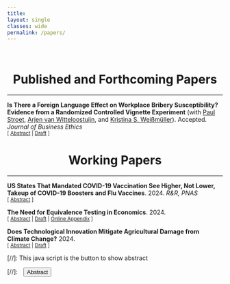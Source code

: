 ```yaml
---
title: 
layout: single
classes: wide
permalink: /papers/
---
```

<br/> 

# <center> Published and Forthcoming Papers </center>
- - -

**Is There a Foreign Language Effect on Workplace Bribery Susceptibility? Evidence from a Randomized Controlled Vignette Experiment** (with [Paul Stroet](https://paulstroet.netlify.app/), [Arjen van Witteloostuijn](https://research.vu.nl/en/persons/arjen-van-witteloostuijn), and [Kristina S. Weißmüller](https://www.ksweissmueller.com/)). Accepted. *Journal of Business Ethics* <br/>
<small>[ <a href="#/" onclick="visib('fle_bribery')">Abstract</a> | [Draft](https://jack-fitzgerald.github.io/files/JBE_manuscript.pdf) ] </small>

<div id="fle_bribery" style="display: none; text-align: justify; line-height: 1.2" ><small>

Theory and evidence from the behavioral science literature suggest that the widespread and rising use of <i>lingua francas</i> in the workplace may impact the ethical decision-making of individuals who must use foreign languages at work. We test the impact of foreign language usage on individual susceptibility to bribery in workplace settings using a vignette-based randomized controlled trial in a Dutch student sample. Results suggest that there is not even a small foreign language effect on workplace bribery susceptibility. We combine traditional null hypothesis significance testing with equivalence testing methods novel to the business ethics literature that can provide statistically significant evidence of bounded or null relationships between variables. These tests suggest that the foreign language effect on workplace bribery susceptibility is bounded below even small effect sizes. <i>Post hoc</i> analyses provide evidence suggesting fruitful further routes of experimental research into bribery.

</small><br><br/></div>

# <center> Working Papers </center>
- - -

**US States That Mandated COVID-19 Vaccination See Higher, Not Lower, Takeup of COVID-19 Boosters and Flu Vaccines**. 2024. *R&R, PNAS* <br/>
<small>[ <a href="#/" onclick="visib('pnas_replication')">Abstract</a> ] </small>

<div id="pnas_replication" style="display: none; text-align: justify; line-height: 1.2" ><small>

Rains & Richards (2024, <i>PNAS</i>) find that compared to US states that instituted bans on COVID-19 vaccination requirements, states that imposed COVID-19 vaccination mandates exhibit lower adult and child uptake of flu vaccines, and lower uptake of COVID-19 boosters. These differences are generally interpreted causally. However, further inspection reveals that these results are driven by the inclusion of a single bad control variable. When removed, the data instead shows that states which mandated COVID-19 vaccination experience higher COVID-19 booster and flu vaccine takeup than states that banned COVID-19 vaccination requirements.

</small><br><br/></div>

**The Need for Equivalence Testing in Economics**. 2024. <br/>
<small>[ <a href="#/" onclick="visib('equiv-test')">Abstract</a> | [Draft](https://jack-fitzgerald.github.io/files/The_Need_for_Equivalence_Testing_in_Economics.pdf) | [Online Appendix](https://jack-fitzgerald.github.io/files/The_Need_for_Equivalence_Testing_in_Economics_Online_Appendix.pdf) ] </small>

<div id="equiv-test" style="display: none; text-align: justify; line-height: 1.2" ><small>

Equivalence testing methods can provide statistically significant evidence that relationships are practically equal to zero. I demonstrate their necessity in a systematic reproduction of estimates defending 135 null claims made in 81 articles from top economics journals. 37-63% of these estimates cannot be significantly bounded beneath benchmark effect sizes. Though prediction platform data reveals that researchers find these equivalence testing 'failure rates' to be unacceptable, researchers actually expect unacceptably high failure rates, accurately predicting that failure rates exceed acceptable thresholds by around 23 percentage points. To obtain failure rates that researchers deem acceptable, one must contend that over 75% of published effect sizes in economics are practically equivalent to zero, implying that Type II error rates are likely quite high throughout economics. This paper provides economists with empirical justification, guidelines, and commands in Stata and R for conducting credible equivalence testing in future research.

</small><br><br/></div>

**Does Technological Innovation Mitigate Agricultural Damage from Climate Change?** 2024. <br/>
<small>[ <a href="#/" onclick="visib('MS23')">Abstract</a> | [Draft](https://jack-fitzgerald.github.io/files/MS23_Replication.pdf) ] </small>

<div id="MS23" style="display: none; text-align: justify; line-height: 1.2" ><small>

Moscona & Sastry (2023, <i>Quarterly Journal of Economics</i>) - henceforth MS23 - find that cropland values are less damaged by extreme heat exposure (EHE) when crops are more exposed to technological innovation. However, MS23's 'innovation exposure' variable does not directly measure innovation, instead proxying innovation based on crops' national EHE. A critical re-examination of MS23's replication data shows that this proxy will moderate EHE impacts for reasons unrelated to innovation. Specifically, the proxy is practically indistinguishable from local EHE, so MS23's models examining interaction effects between their proxy and local EHE are effectively interacting local EHE with itself. Resultantly, I show that modelling agricultural land values as a second-order polynomial of local EHE produces qualitative conclusions that are nearly identical to those obtained by MS23. I then construct direct measures of innovation exposure from MS23's crop variety and patenting data. Replacing MS23's proxy with these direct measures of innovation decreases MS23's moderating effect estimates by at least 99.8% in standardized units; none of these new estimates are statistically significantly different from zero. These results cast doubt on MS23's aggregate projections of historical and future climate change damage mitigation from innovation, and on the general capacity for market innovations to mitigate agricultural damage from climate change.

</small><br><br/></div>

[//]: This java script is the button to show abstract
<script>
 function visib(id) {
  var x = document.getElementById(id);
  if (x.style.display === "block") {
    x.style.display = "none";
  } else {
    x.style.display = "block";
  }
}
</script>

[//]:&emsp;<button onclick="visib('polariz')" class="btn btn--inverse btn--small">Abstract</button>
